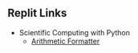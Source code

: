 

## Replit Links

- Scientific Computing with Python
  - [Arithmetic Formatter](https://replit.com/@maryletteroa/arithmetic-formatter)

